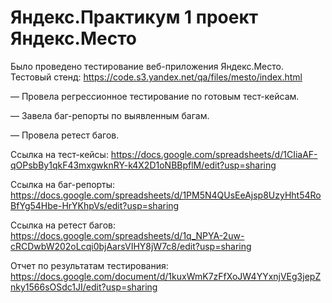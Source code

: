 # Яндекс.Практикум 1 проект Яндекс.Место 

Было проведено тестирование веб-приложения Яндекс.Место.  
Тестовый стенд: https://code.s3.yandex.net/qa/files/mesto/index.html 

— Провела регрессионное тестирование по готовым тест-кейсам. 

— Завела баг-репорты по выявленным багам.

— Провела ретест багов.

Ссылка на тест-кейсы:
https://docs.google.com/spreadsheets/d/1CIiaAF-qOPsbBy1qkF43mxgwknRY-k4X2D1oNBBpflM/edit?usp=sharing

Ссылка на баг-репорты:
https://docs.google.com/spreadsheets/d/1PM5N4QUsEeAjsp8UzyHht54RoBfYg54Hbe-HrYKhpVs/edit?usp=sharing

Ссылка на ретест багов:
https://docs.google.com/spreadsheets/d/1q_NPYA-2uw-cRCDwbW202oLcqi0bjAarsVIHY8jW7c8/edit?usp=sharing

Отчет по результатам тестирования:
https://docs.google.com/document/d/1kuxWmK7zFfXoJW4YYxnjVEg3jepZnky1566sOSdc1JI/edit?usp=sharing
